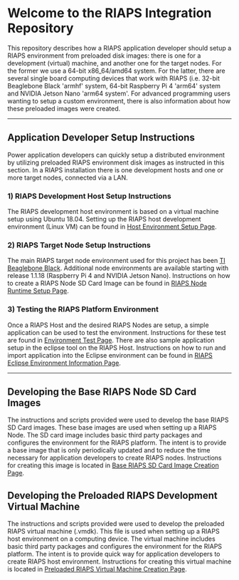 # Welcome to the RIAPS Integration Repository

This repository describes how a RIAPS application developer should setup a RIAPS environment from preloaded disk images: there is one for a development (virtual) machine, and another one for the target nodes. For the former we use a 64-bit x86_64/amd64 system. For the latter, there are several single board computing devices that work with RIAPS (i.e. 32-bit Beaglebone Black 'armhf' system, 64-bit Raspberry Pi 4 'arm64' system and NVIDIA Jetson Nano 'arm64 system'. For advanced programming users wanting to setup a custom environment, there is also information about how these preloaded images were created.

---------------------------
## Application Developer Setup Instructions

Power application developers can quickly setup a distributed environment by utilizing preloaded RIAPS environment disk images as instructed in this section. In a RIAPS installation there is one development hosts and one or more target nodes, connected via a LAN.

### 1) RIAPS Development Host Setup Instructions

The RIAPS development host environment is based on a virtual machine setup using Ubuntu 18.04. Setting up the RIAPS host development environment (Linux VM) can be found in [Host Environment Setup Page](riaps-x86runtime/README.md).

### 2) RIAPS Target Node Setup Instructions

The main RIAPS target node environment used for this project has been [TI Beaglebone Black](http://beagleboard.org/black).  Additional node environments are available starting with release 1.1.18 (Raspberry Pi 4 and NVIDIA Jetson Nano). Instructions on how to create a RIAPS Node SD Card Image can be found in [RIAPS Node Runtime Setup Page](riaps-node-runtime/README.md).

### 3) Testing the RIAPS Platform Environment

Once a RIAPS Host and the desired RIAPS Nodes are setup, a simple application can be used to test the environment.  Instructions for these test are found in [Environment Test Page](riaps-x86runtime/env_setup_tests/README.md).  There are also sample application setup in the eclipse tool on the RIAPS Host.  Instructions on how to run and import application into the Eclipse environment can be found in [RIAPS Eclipse Environment Information Page](riaps-x86runtime/riaps_eclipse_information.md).

-----------------------

## Developing the Base RIAPS Node SD Card Images

The instructions and scripts provided were used to develop the base RIAPS SD Card images. These base images are used when setting up a RIAPS Node.  The SD card image includes basic third party packages and configures the environment for the RIAPS platform. The intent is to provide a base image that is only periodically updated and to reduce the time necessary for application developers to create RIAPS nodes.  Instructions for creating this image is located in [Base RIAPS SD Card Image Creation Page](riaps-node-creation/README.md).

## Developing the Preloaded RIAPS Development Virtual Machine

The instructions and scripts provided were used to develop the preloaded RIAPS virtual machine (.vmdk). This file is used when setting up a RIAPS host environment on a computing device.  The virtual machine includes basic third party packages and configures the environment for the RIAPS platform. The intent is to provide quick way for application developers to create RIAPS host environment.  Instructions for creating this virtual machine is located in [Preloaded RIAPS Virtual Machine Creation Page](riaps-x86runtime/vm-creation-readme.md).
